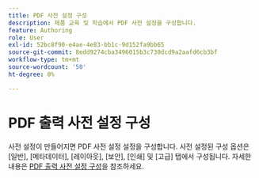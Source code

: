 ```yaml
---
title: PDF 사전 설정 구성
description: 제품 교육 및 학습에서 PDF 사전 설정을 구성합니다.
feature: Authoring
role: User
exl-id: 52bc8f90-e4ae-4e83-bb1c-9d152fa9bb65
source-git-commit: 8edd9274cba3496015b3c730dcd9a2aafd6cb3bf
workflow-type: tm+mt
source-wordcount: '50'
ht-degree: 0%

---
```


# PDF 출력 사전 설정 구성

사전 설정이 만들어지면 PDF 사전 설정 설정을 구성합니다. 사전 설정된 구성 옵션은 [일반], [메타데이터], [레이아웃], [보안], [인쇄] 및 [고급] 탭에서 구성됩니다. 자세한 내용은 [PDF 출력 사전 설정 구성](../web-editor/native-pdf-web-editor.md)을 참조하세요.
